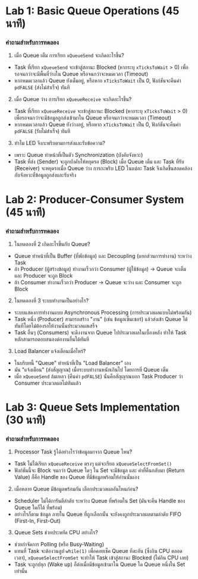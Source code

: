 # Lab 1: Basic Queue Operations (45 นาที)
### คำถามสำหรับการทดลอง
1. เมื่อ Queue เต็ม การเรียก `xQueueSend` จะเกิดอะไรขึ้น?
- Task ที่เรียก `xQueueSend` จะเข้าสู่สถานะ Blocked (หากระบุ `xTicksToWait` > 0) เพื่อรอจนกว่าจะมีพื้นที่ว่างใน Queue หรือจนกว่าจะหมดเวลา (Timeout)
- หากหมดเวลาแล้ว Queue ยังเต็มอยู่, หรือหาก `xTicksToWait` เป็น 0, ฟังก์ชันจะคืนค่า `pdFALSE` (ส่งไม่สำเร็จ) ทันที
2. เมื่อ Queue ว่าง การเรียก `xQueueReceive` จะเกิดอะไรขึ้น?
- Task ที่เรียก `xQueueReceive` จะเข้าสู่สถานะ Blocked (หากระบุ `xTicksToWait` > 0) เพื่อรอจนกว่าจะมีข้อมูลถูกส่งเข้ามาใน Queue หรือจนกว่าจะหมดเวลา (Timeout)
- หากหมดเวลาแล้ว Queue ยังว่างอยู่, หรือหาก `xTicksToWait` เป็น 0, ฟังก์ชันจะคืนค่า `pdFALSE` (รับไม่สำเร็จ) ทันที
3. ทำไม LED จึงกะพริบตามการส่งและรับข้อความ?
- เพราะ Queue ทำหน้าที่เป็นตัว Synchronization (บังคับจังหวะ)
- Task ที่ส่ง (Sender) จะถูกบังคับให้หยุดรอ (Block) เมื่อ Queue เต็ม และ Task ที่รับ (Receiver) จะหยุดรอเมื่อ Queue ว่าง การกะพริบ LED ในแต่ละ Task จึงเกิดขึ้นสอดคล้องกับจังหวะที่ข้อมูลถูกส่งและรับจริง

# Lab 2: Producer-Consumer System (45 นาที)
### คำถามสำหรับการทดลอง
1. ในทดลองที่ 2 เกิดอะไรขึ้นกับ Queue?
- Queue ทำหน้าที่เป็น Buffer (ที่พักข้อมูล) และ Decoupling (แยกส่วนการทำงาน) ระหว่าง Task
- ถ้า Producer (ผู้สร้างข้อมูล) ทำงานเร็วกว่า Consumer (ผู้ใช้ข้อมูล) → Queue จะเต็ม และ Producer จะถูก Block
- ถ้า Consumer ทำงานเร็วกว่า Producer → Queue จะว่าง และ Consumer จะถูก Block
2. ในทดลองที่ 3 ระบบทำงานเป็นอย่างไร?
- ระบบแสดงการทำงานแบบ Asynchronous Processing (การประมวลผลแบบไม่พร้อมกัน)
- Task หนึ่ง (Producer) สามารถสร้าง "งาน" (เช่น ข้อมูลเซ็นเซอร์) แล้วส่งเข้า Queue ได้ทันทีโดยไม่ต้องรอให้งานนั้นประมวลผลเสร็จ
- Task อื่นๆ (Consumers) จะดึงงานจาก Queue ไปประมวลผลในเบื้องหลัง ทำให้ Task หลักสามารถตอบสนองต่องานอื่นได้ทันที
3. Load Balancer แจ้งเตือนเมื่อไหร่?
- ในบริบทนี้ "Queue" ทำหน้าที่เป็น "Load Balancer" เอง
- มัน "แจ้งเตือน" (ส่งสัญญาณ) เมื่อระบบทำงานหนักเกินไป โดยการที่ Queue เต็ม
- เมื่อ `xQueueSend` ล้มเหลว (คืนค่า `pdFALSE`) นั่นคือสัญญาณบอก Task Producer ว่า Consumer ประมวลผลไม่ทันแล้ว

# Lab 3: Queue Sets Implementation (30 นาที)
### คำถามสำหรับการทดลอง
1. Processor Task รู้ได้อย่างไรว่าข้อมูลมาจาก Queue ไหน?
- Task ไม่ได้เรียก `xQueueReceive` ตรงๆ แต่จะเรียก `xQueueSelectFromSet()`
- ฟังก์ชันนี้จะ Block จนกว่า Queue ใดๆ ใน Set จะมีข้อมูล และ ค่าที่คืนกลับมา (Return Value) ก็คือ Handle ของ Queue ที่มีข้อมูลพร้อมให้อ่านนั่นเอง
2. เมื่อหลาย Queue มีข้อมูลพร้อมกัน เลือกประมวลผลอันไหนก่อน?
- Scheduler ไม่ได้การันตีลำดับ ระหว่าง Queue ที่พร้อมใน Set (มันจะคืน Handle ของ Queue ใดก็ได้ ที่พร้อม)
- อย่างไรก็ตาม ข้อมูล ภายใน Queue ที่ถูกเลือกนั้น จะยังคงถูกประมวลผลตามลำดับ FIFO (First-In, First-Out)
3. Queue Sets ช่วยประหยัด CPU อย่างไร?
- ช่วยกำจัดการ Polling (หรือ Busy-Waiting)
- แทนที่ Task จะต้องวนลูป `while(1)` เพื่อคอยเช็ค Queue ทีละอัน (ซึ่งกิน CPU ตลอดเวลา), `xQueueSelectFromSet` จะทำให้ Task เข้าสู่สถานะ Blocked (ไม่กิน CPU เลย)
- Task จะถูกปลุก (Wake up) ก็ต่อเมื่อมีข้อมูลเข้ามาใน Queue ใด Queue หนึ่งใน Set เท่านั้น